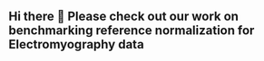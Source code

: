 ## Hi there 👋 Please check out our work on benchmarking reference normalization for Electromyography data <a href='https://ref-emgbench.github.io/'></a>

<!--
**ref-emgbench/ref-emgbench** is a ✨ _special_ ✨ repository because its `README.md` (this file) appears on your GitHub profile.

Here are some ideas to get you started:

- 🔭 I’m currently working on ...
- 🌱 I’m currently learning ...
- 👯 I’m looking to collaborate on ...
- 🤔 I’m looking for help with ...
- 💬 Ask me about ...
- 📫 How to reach me: ...
- 😄 Pronouns: ...
- ⚡ Fun fact: ...
-->
